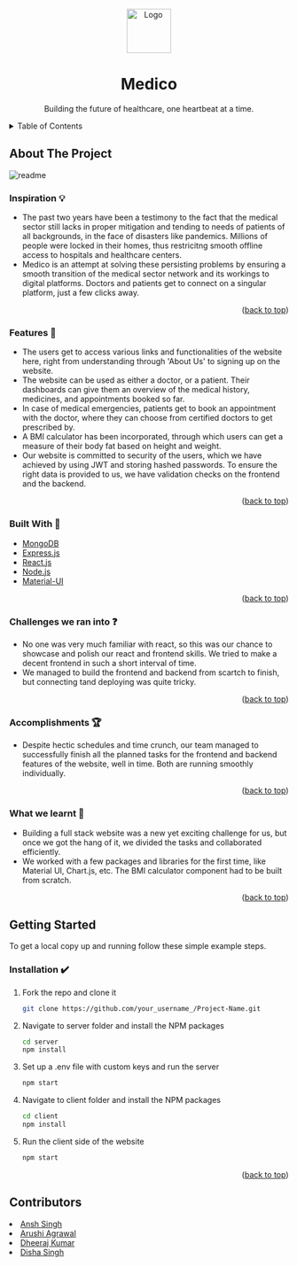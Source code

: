 <div id="top"></div>

<!-- PROJECT LOGO -->
<br />
<div align="center">
  <a href="https://github.com/disha9112/Hackstack-Medico">
    <img src="https://user-images.githubusercontent.com/78133928/162618617-229c8104-8701-4fcd-8d52-664f193eb73a.png" alt="Logo" width="80" height="80">
  </a>

  <h1 align="center">Medico</h1>

  <p align="center">
    Building the future of healthcare, one heartbeat at a time.
    <br />
  </p>
</div>

<!-- TABLE OF CONTENTS -->
<details>
  <summary>Table of Contents</summary>
  <ol>
    <li>
      <a href="#about-the-project">About The Project</a>
      <ul>
        <li><a href="#inspiration">Inspiration</a></li>
        <li><a href="#features">Features</a></li>
        <li><a href="#built-with">Built With</a></li>
        <li><a href="#challenges-we-ran-into">Challenges we ran into</a></li>
        <li><a href="#accomplishments">Accomplishments</a></li>
        <li><a href="#what-we-learnt">What we learnt</a></li>
      </ul>
    </li>
    <li>
      <a href="#getting-started">Getting Started</a>
      <ul>
        <li><a href="#installation">Installation</a></li>
      </ul>
    </li>
    <li><a href="#contributing">Contributors</a></li>

  </ol>
</details>

<!-- ABOUT THE PROJECT -->

## About The Project

![readme](https://user-images.githubusercontent.com/78133928/162626781-c8fde24d-84d0-4334-a834-9d7302fa75cd.png)

<!-- ![alt text](https://user-images.githubusercontent.com/78133928/162620011-957a75a9-9458-4178-9a98-25f92ae3e9aa.png) -->

### Inspiration 💡

<ul>
<li>The past two years have been a testimony to the fact that the medical sector still lacks in proper mitigation and tending to needs of patients of all backgrounds, in the face of disasters like pandemics. Millions of people were locked in their homes, thus restricitng smooth offline access to hospitals and healthcare centers.</li>

<li>Medico is an attempt at solving these persisting problems by ensuring a smooth transition of the medical sector network and its workings to digital platforms. Doctors and patients get to connect on a singular platform, just a few clicks away.</li>
</ul>

<p align="right">(<a href="#top">back to top</a>)</p>

### Features 🚀

<ul>
<li>The users get to access various links and functionalities of the website here, right from understanding through 'About Us' to signing up on the website.</li>

<li>The website can be used as either a doctor, or a patient. Their dashboards can give them an overview of the medical history, medicines, and appointments booked so far.</li>

<li>In case of medical emergencies, patients get to book an appointment with the doctor, where they can choose from certified doctors to get prescribed by.</li>

<li>A BMI calculator has been incorporated, through which users can get a measure of their body fat based on height and weight.</li>

<li>Our website is committed to security of the users, which we have achieved by using JWT and storing hashed passwords. To ensure the right data is provided to us, we have validation checks on the frontend and the backend.</li>
</ul>

<p align="right">(<a href="#top">back to top</a>)</p>

### Built With 🧰

- [MongoDB](https://www.mongodb.com/)
- [Express.js](https://expressjs.com/)
- [React.js](https://reactjs.org/)
- [Node.js](https://nodejs.org/)
- [Material-UI](https://mui.com/)

<p align="right">(<a href="#top">back to top</a>)</p>

### Challenges we ran into ❓

<ul>
<li>No one was very much familiar with react, so this was our chance to showcase and polish our react and frontend skills. We tried to make a decent frontend in such a short interval of time.</li>

<li>We managed to build the frontend and backend from scartch to finish, but connecting tand deploying was quite tricky.</li>
</ul>

<p align="right">(<a href="#top">back to top</a>)</p>

### Accomplishments 🏆

<ul>
<li>Despite hectic schedules and time crunch, our team managed to successfully finish all the planned tasks for the frontend and backend features of the website, well in time. Both are running smoothly individually.</li>
</ul>

<p align="right">(<a href="#top">back to top</a>)</p>

### What we learnt 🧠

<ul>
<li>Building a full stack website was a new yet exciting challenge for us, but once we got the hang of it, we divided the tasks and collaborated efficiently.</li>

<li>We worked with a few packages and libraries for the first time, like Material UI, Chart.js, etc. The BMI calculator component had to be built from scratch.</li>
</ul>

<p align="right">(<a href="#top">back to top</a>)</p>

<!-- GETTING STARTED -->

## Getting Started

To get a local copy up and running follow these simple example steps.

### Installation ✔️

1. Fork the repo and clone it
   ```sh
   git clone https://github.com/your_username_/Project-Name.git
   ```
2. Navigate to server folder and install the NPM packages
   ```sh
   cd server
   npm install
   ```
3. Set up a .env file with custom keys and run the server

   ```sh
   npm start
   ```

4. Navigate to client folder and install the NPM packages
   ```sh
   cd client
   npm install
   ```
5. Run the client side of the website
   ```sh
   npm start
   ```

<p align="right">(<a href="#top">back to top</a>)</p>

<!-- CONTRIBUTING -->

## Contributors

<li><a href="https://github.com/anshkush92college">Ansh Singh</a></li>
<li><a href="https://github.com/arushi2715">Arushi Agrawal</a></li>
<li><a href="https://github.com/goldsnort">Dheeraj Kumar</a></li>
<li><a href="https://github.com/disha9112">Disha Singh</a></li>
